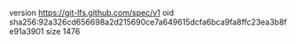version https://git-lfs.github.com/spec/v1
oid sha256:92a326cd656698a2d215690ce7a649615dcfa6bca9fa8ffc23ea3b8fe91a3901
size 1476

